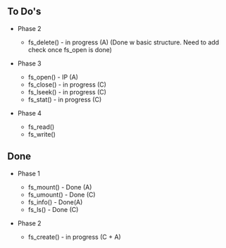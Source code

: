 ## To Do's

  
* Phase 2
  
  * fs_delete() - in progress (A) (Done w basic structure. Need to add check once fs_open is done)
  
* Phase 3
  * fs_open() - IP (A)
  * fs_close() - in progress (C)
  * fs_lseek() - in progress (C)
  * fs_stat() - in progress (C)

* Phase 4
  * fs_read() 
  * fs_write()
  
## Done 
* Phase 1
  * fs_mount() - Done (A)
  * fs_umount() - Done (C)
  * fs_info() - Done(A)
  * fs_ls() - Done (C)

* Phase 2 
  * fs_create() - in progress (C + A)
